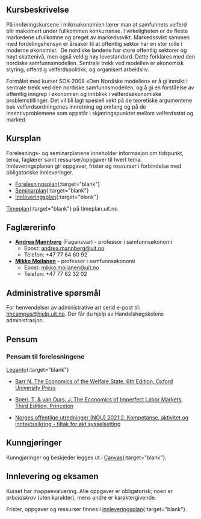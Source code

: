 
## Kursbeskrivelse 
På innføringskursene i mikroøkonomien lærer man at samfunnets velferd blir maksimert under fullkommen konkurranse. I virkeligheten er de fleste markedene ufullkomne og preget av markedssvikt. Markedssvikt sammen med fordelingshensyn er årsaker til at offentlig sektor har en stor rolle i moderne økonomier.  De nordiske landene har store offentlig sektorer og høyt skattenivå, men også veldig høy levestandard. Dette forklares med den nordiske samfunnsmodellen. Sentrale trekk ved modellen er økonomisk styring, offentlig velferdspolitikk, og organisert arbeidsliv. 


Formålet med kurset SOK-2008 «Den Nordiske modellen» er å gi innsikt i sentrale trekk ved den nordiske samfunnsmodellen, og å gi en forståelse av offentlig inngrep i økonomien og innblikk i velferdsøkonomiske problemstillinger. Det vil bli lagt spesiell vekt på de teoretiske argumentene bak velferdsordningenes innretning og omfang og på de insentivproblemene som oppstår i skjæringspunktet mellom velferdsstat og marked.

## Kursplan  

Forelesnings- og seminarplanene inneholder informasjon om tidspunkt, tema, faglærer samt ressurser/oppgaver til hvert tema.  
Innleveringsplanen gir oppgaver, frister og ressurser i forbindelse med obligatoriske innleveringer.  

- [Forelesningsplan](forelesningsplan.html){:target="blank"}
- [Seminarplan](seminarplan.html){:target="blank"}
- [Innleveringsplan](innleveringer.html){:target="blank"}   


[Timeplan](https://timeplan.uit.no/){:target="blank"} på timeplan.uit.no

## Faglærerinfo
- <strong>[Andrea Mannberg](https://uit.no/ansatte/andrea.mannberg)</strong> (Fagansvar) - professor i samfunnsøkonomi
  - Epost: andrea.mannberg@uit.no
  - Telefon: +47 77 64 60 92
- <strong>[Mikko Moilanen](https://en.uit.no/ansatte/person?p_document_id=200602)</strong> - professor i samfunnsøkonomi
  - Epost: mikko.moilanen@uit.no
  - Telefon: +47 77 62 32 02

## Administrative spørsmål

For henvendelser av administrative art send e-post til: <hhcampus@hjelp.uit.no>. Der får du hjelp av Handelshøgskolens administrasjon.


## Pensum 

### Pensum til forelesningene

[Leganto]([https://bibsys-c.alma.exlibrisgroup.com/leganto/](https://bibsys-c.alma.exlibrisgroup.com/leganto/readinglist/searchlists/10569806780002205?auth=SAML)){:target="blank"}  


- [Barr N. The Economics of the Welfare State, 6th Edition, Oxford University Press](https://www.akademika.no/9780198748588/pedagogikk-og-samfunnsvitenskap/samfunnsokonomi/economics-welfare-state)

- [Boeri, T. & van Ours, J. The Economics of Imperfect Labor Markets, Third Edition, Princeton](https://www.akademika.no/economics-imperfect-labor-markets-third-edition/ours-tito-boeri-jan-van/9780691208824)
- [Norges offentlige utredninger (NOU) 2021:2. Kompetanse, aktivitet og inntektssikring - tiltak for økt sysselsetting](https://www.regjeringen.no/contentassets/2943e48dbf4544b8b5f456c850dcccbe/no/pdfs/nou202120210002000dddpdfs.pdf)







## Kunngjøringer  

Kunngjøringer og beskjeder legges ut i [Canvas](https://uit.instructure.com/){:target="blank"}.


## Innlevering og eksamen  

Kurset har mappeevaluering. Alle oppgaver er obligatorisk; noen er _arbeidskrav_ (uten karakter), mens andre er karaktergivende.  

Frister, oppgaver og ressurser finnes i [innleveringsplan](innleveringer.html){:target="blank"}.    

